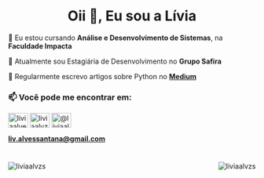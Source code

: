 <h1 align="center">Oii 👋, Eu sou a Lívia</h1>


💬 Eu estou cursando **Análise e Desenvolvimento de Sistemas**, na **Faculdade Impacta** 

🤍 Atualmente sou Estagiária de Desenvolvimento no **Grupo Safira**

🐍 Regularmente escrevo artigos sobre Python no [**Medium**](https://medium.com/@liviaalvzs) 

### 📫 Você pode me encontrar em: 
<a href="https://linkedin.com/in/liviaalvess" target="blank"><img align="center" src="https://raw.githubusercontent.com/rahuldkjain/github-profile-readme-generator/master/src/images/icons/Social/linked-in-alt.svg" alt="liviaalvess" height="30" width="40" /></a>
<a href="https://instagram.com/liviaalvzs" target="blank"><img align="center" src="https://raw.githubusercontent.com/rahuldkjain/github-profile-readme-generator/master/src/images/icons/Social/instagram.svg" alt="liviaalvzs" height="30" width="40" /></a>
<a href="https://medium.com/@liviaalvzs" target="blank"><img align="center" src="https://raw.githubusercontent.com/rahuldkjain/github-profile-readme-generator/master/src/images/icons/Social/medium.svg" alt="@liviaalvzs" height="30" width="40" /></a>
</p>

**liv.alvessantana@gmail.com**

#

<p><img align="left" src="https://github-readme-stats.vercel.app/api/top-langs?username=liviaalvzs&show_icons=true&locale=en&&layout=compact&bg_color=24273a&text_color=cad3f5&icon_color=c6a0f6&title_color=8bd5ca" alt="liviaalvzs" />

<img align="right" src="https://github-readme-stats.vercel.app/api?username=liviaalvzs&show_icons=true&locale=en&layout=compact&bg_color=24273a&text_color=cad3f5&icon_color=c6a0f6&title_color=8bd5ca" alt="liviaalvzs" /></p>

